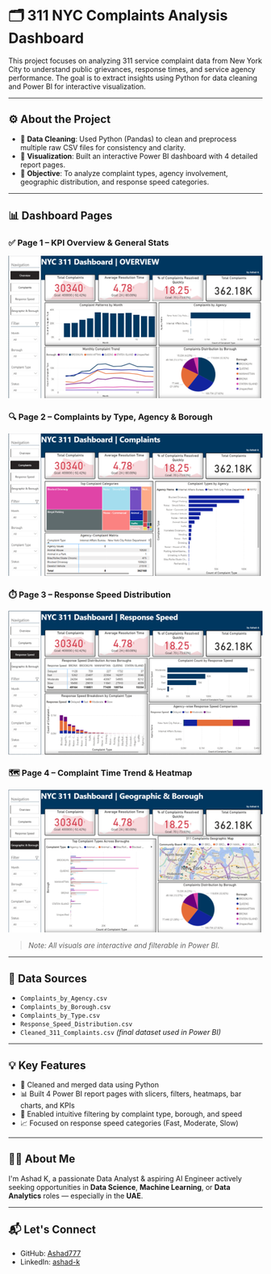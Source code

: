 # 🗂️ 311 NYC Complaints Analysis Dashboard

This project focuses on analyzing 311 service complaint data from New York City to understand public grievances, response times, and service agency performance. The goal is to extract insights using Python for data cleaning and Power BI for interactive visualization.

---

## ⚙️ About the Project

- 📌 **Data Cleaning**: Used Python (Pandas) to clean and preprocess multiple raw CSV files for consistency and clarity.
- 📌 **Visualization**: Built an interactive Power BI dashboard with 4 detailed report pages.
- 📌 **Objective**: To analyze complaint types, agency involvement, geographic distribution, and response speed categories.

---

## 📊 Dashboard Pages

### ✅ Page 1 – KPI Overview & General Stats
![Page 1](screenshots/nyc_311_overview.png)

### 🔍 Page 2 – Complaints by Type, Agency & Borough
![Page 2](screenshots/nyc_311_complaints.png)

### ⏱️ Page 3 – Response Speed Distribution
![Page 3](screenshots/nyc_311_response_speed.png)

### 🗺️ Page 4 – Complaint Time Trend & Heatmap
![Page 4](screenshots/nyc_311_geographic.png)

> _Note: All visuals are interactive and filterable in Power BI._

---

## 📁 Data Sources

- `Complaints_by_Agency.csv`
- `Complaints_by_Borough.csv`
- `Complaints_by_Type.csv`
- `Response_Speed_Distribution.csv`
- `Cleaned_311_Complaints.csv` *(final dataset used in Power BI)*

---

## 💡 Key Features

- 🚀 Cleaned and merged data using Python
- 📊 Built 4 Power BI report pages with slicers, filters, heatmaps, bar charts, and KPIs
- 🔎 Enabled intuitive filtering by complaint type, borough, and speed
- 📈 Focused on response speed categories (Fast, Moderate, Slow)

---

## 👨‍💻 About Me

I'm Ashad K, a passionate Data Analyst & aspiring AI Engineer actively seeking opportunities in **Data Science**, **Machine Learning**, or **Data Analytics** roles — especially in the **UAE**.

---

## 📬 Let's Connect

- GitHub: [Ashad777](https://github.com/Ashad777)
- LinkedIn: [ashad-k](https://linkedin.com/in/ashad-k)
